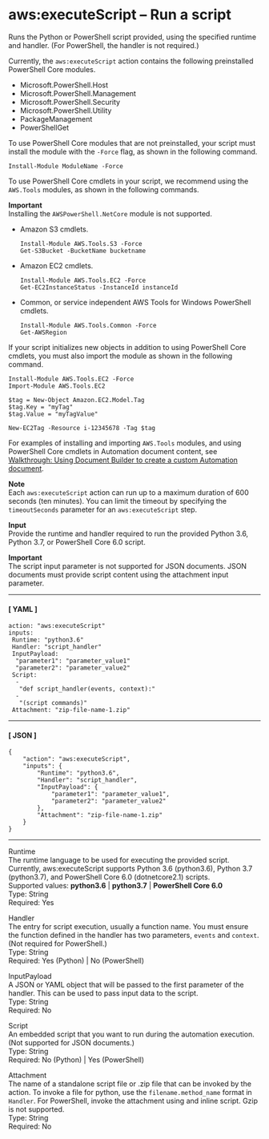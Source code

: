 # aws:executeScript – Run a script<a name="automation-action-executeScript"></a>

Runs the Python or PowerShell script provided, using the specified runtime and handler\. \(For PowerShell, the handler is not required\.\)

Currently, the `aws:executeScript` action contains the following preinstalled PowerShell Core modules\. 
+ Microsoft\.PowerShell\.Host
+ Microsoft\.PowerShell\.Management
+ Microsoft\.PowerShell\.Security
+ Microsoft\.PowerShell\.Utility
+ PackageManagement
+ PowerShellGet

To use PowerShell Core modules that are not preinstalled, your script must install the module with the `-Force` flag, as shown in the following command\.

```
Install-Module ModuleName -Force
```

To use PowerShell Core cmdlets in your script, we recommend using the `AWS.Tools` modules, as shown in the following commands\. 

**Important**  
Installing the `AWSPowerShell.NetCore` module is not supported\.
+ Amazon S3 cmdlets\.

  ```
  Install-Module AWS.Tools.S3 -Force
  Get-S3Bucket -BucketName bucketname
  ```
+ Amazon EC2 cmdlets\.

  ```
  Install-Module AWS.Tools.EC2 -Force
  Get-EC2InstanceStatus -InstanceId instanceId
  ```
+ Common, or service independent AWS Tools for Windows PowerShell cmdlets\.

  ```
  Install-Module AWS.Tools.Common -Force
  Get-AWSRegion
  ```

If your script initializes new objects in addition to using PowerShell Core cmdlets, you must also import the module as shown in the following command\.

```
Install-Module AWS.Tools.EC2 -Force
Import-Module AWS.Tools.EC2

$tag = New-Object Amazon.EC2.Model.Tag
$tag.Key = "myTag"
$tag.Value = "myTagValue"

New-EC2Tag -Resource i-12345678 -Tag $tag
```

For examples of installing and importing `AWS.Tools` modules, and using PowerShell Core cmdlets in Automation document content, see [ Walkthrough: Using Document Builder to create a custom Automation document](automation-walk-document-builder.md)\.

**Note**  
Each `aws:executeScript` action can run up to a maximum duration of 600 seconds \(ten minutes\)\. You can limit the timeout by specifying the `timeoutSeconds` parameter for an `aws:executeScript` step\.

**Input**  
Provide the runtime and handler required to run the provided Python 3\.6, Python 3\.7, or PowerShell Core 6\.0 script\.

**Important**  
The script input parameter is not supported for JSON documents\. JSON documents must provide script content using the attachment input parameter\.

------
#### [ YAML ]

```
action: "aws:executeScript"
inputs: 
 Runtime: "python3.6"
 Handler: "script_handler"
 InputPayload: 
  "parameter1": "parameter_value1"
  "parameter2": "parameter_value2"
 Script: 
  - 
   "def script_handler(events, context):"
  - 
   "(script commands)"
 Attachment: "zip-file-name-1.zip"
```

------
#### [ JSON ]

```
{
    "action": "aws:executeScript",
    "inputs": {
        "Runtime": "python3.6",
        "Handler": "script_handler",
        "InputPayload": {
            "parameter1": "parameter_value1",
            "parameter2": "parameter_value2"
        },
        "Attachment": "zip-file-name-1.zip"
    }
}
```

------

Runtime  
The runtime language to be used for executing the provided script\. Currently, aws:executeScript supports Python 3\.6 \(python3\.6\), Python 3\.7 \(python3\.7\), and PowerShell Core 6\.0 \(dotnetcore2\.1\) scripts\.  
Supported values: **python3\.6** \| **python3\.7** \| **PowerShell Core 6\.0**  
Type: String  
Required: Yes

Handler  
The entry for script execution, usually a function name\. You must ensure the function defined in the handler has two parameters, `events` and `context`\. \(Not required for PowerShell\.\)  
Type: String  
Required: Yes \(Python\) \| No \(PowerShell\)

InputPayload  
A JSON or YAML object that will be passed to the first parameter of the handler\. This can be used to pass input data to the script\.  
Type: String  
Required: No

Script  
An embedded script that you want to run during the automation execution\. \(Not supported for JSON documents\.\)  
Type: String  
Required: No \(Python\) \| Yes \(PowerShell\)

Attachment  
The name of a standalone script file or \.zip file that can be invoked by the action\. To invoke a file for python, use the `filename.method_name` format in `Handler`\. For PowerShell, invoke the attachment using and inline script\. Gzip is not supported\.  
Type: String  
Required: No